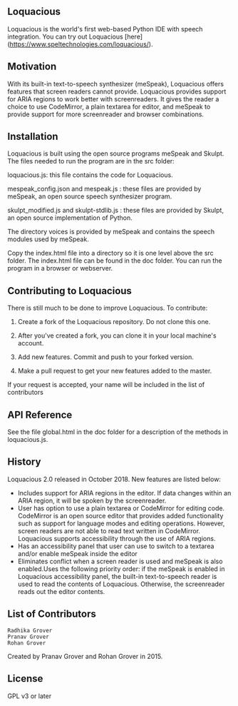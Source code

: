 
## Loquacious
Loquacious is the world's first web-based Python IDE with speech integration. You can try out Loquacious [here] (https://www.speltechnologies.com/loquacious/).

## Motivation
With its built-in text-to-speech synthesizer (meSpeak), Loquacious offers features that screen readers cannot provide. Loquacious provides support for ARIA regions to work better with screenreaders. It gives the reader a choice to use CodeMirror, a plain textarea for editor, and meSpeak to provide support for more screenreader and browser combinations. 

## Installation
Loquacious is built using the open source programs meSpeak and Skulpt. The files needed to run the program are in the src folder:

loquacious.js: this file contains the code for Loquacious.

mespeak_config.json and mespeak.js :  these files are provided by meSpeak, an open source speech synthesizer program.

skulpt_modified.js and skulpt-stdlib.js : these files are provided by Skulpt, an open source implementation of Python.

The directory voices is provided by meSpeak and contains the speech modules used by meSpeak.

Copy the index.html file into a directory so it is one level above the src folder. The index.html file can be found in the doc folder. You can run the program in a browser or webserver.

## Contributing to Loquacious
There is still much to be done to improve Loquacious. To contribute:

1. Create a fork of the Loquacious repository. Do not clone this one.

2. After you've created a fork, you can clone it in your local machine's account.

3. Add new features. Commit and push to your forked version.

4. Make a pull request to get your new features added to the master.

If your request is accepted, your name will be included in the list of contributors

## API Reference
See the file global.html in the doc folder for a description of the methods in loquacious.js.

## History
Loquacious 2.0 released in October 2018. New features are listed below:
   - Includes support for ARIA regions in the editor. If data changes within an ARIA region, it will be spoken by the screenreader.
   - User has option to use a plain textarea or CodeMirror for editing code. CodeMirror is an open source editor that provides added functionality such as support for language modes and editing operations. However, screen readers are not able to read text written in CodeMirror. Loquacious supports accessibility through the use of ARIA regions.
   - Has an accessibility panel that user can use to switch to a textarea and/or enable meSpeak inside the editor
   - Eliminates conflict when a screen reader is used and meSpeak is also enabled.Uses the following priority order:
      if the meSpeak is enabled in Loquacious accessibility panel, the built-in text-to-speech reader is used to read the contents of Loquacious. Otherwise, the screenreader reads out the editor contents.

## List of Contributors
    Radhika Grover
    Pranav Grover
    Rohan Grover
    
Created by Pranav Grover and Rohan Grover in 2015.

## License
GPL v3 or later
